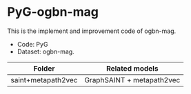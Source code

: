 # PyG-ogbn-mag
This is the implement and improvement code of ogbn-mag.

+ Code: PyG
+ Dataset: ogbn-mag.

|       Folder       |      Related models       |
| :----------------: | :-----------------------: |
| saint+metapath2vec | GraphSAINT + metapath2vec |


